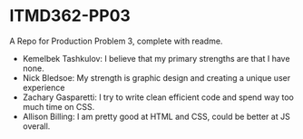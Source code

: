 # ITMD362-PP03
A Repo for Production Problem 3, complete with readme.
* Kemelbek Tashkulov: I believe that my primary strengths are that I have none.
* Nick Bledsoe: My strength is graphic design and creating a unique user experience
* Zachary Gasparetti: I try to write clean efficient code and spend way too much time on CSS.
* Allison Billing: I am pretty good at HTML and CSS, could be better at JS overall.
